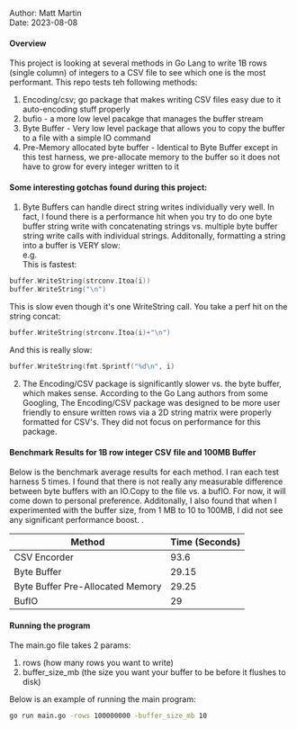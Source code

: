 Author: Matt Martin<br>
Date: 2023-08-08<br>

#### Overview

This project is looking at several methods in Go Lang to write 1B rows (single column) of integers to a CSV file to see which one is the most performant. This repo tests teh following methods:

1. Encoding/csv; go package that makes writing CSV files easy due to it auto-encoding stuff properly
2. bufio - a more low level pacakge that manages the buffer stream
3. Byte Buffer - Very low level package that allows you to copy the buffer to a file with a simple IO command
4. Pre-Memory allocated byte buffer - Identical to Byte Buffer except in this test harness, we pre-allocate memory to the buffer so it does not have to grow for every integer written to it

#### Some interesting gotchas found during this project:
1. Byte Buffers can handle direct string writes individually very well. In fact, I found there is a performance hit when you try to do one byte buffer string write with concatenating strings vs. multiple byte buffer string write calls with individual strings. Additonally, formatting a string into a buffer is VERY slow:<br>
e.g.</br>
This is fastest:
```go
buffer.WriteString(strconv.Itoa(i))
buffer.WriteString("\n")
```
This is slow even though it's one WriteString call. You take a perf hit on the string concat:
```go
buffer.WriteString(strconv.Itoa(i)+"\n")
```
And this is really slow:
```go
buffer.WriteString(fmt.Sprintf("%d\n", i)
```
2. The Encoding/CSV package is significantly slower vs. the byte buffer, which makes sense. According to the Go Lang authors from some Googling, The Encoding/CSV package was designed to be more user friendly to ensure written rows via a 2D string matrix were properly formatted for CSV's. They did not focus on performance for this package.

#### Benchmark Results for 1B row integer CSV file and 100MB Buffer

Below is the benchmark average results for each method. I ran each test harness 5 times. I found that there is not really any measurable difference between byte buffers with an IO.Copy to the file vs. a bufIO. For now, it will come down to personal preference. Additonally, I also found that when I experimented with the buffer size, from 1 MB to 10 to 100MB, I did not see any significant performance boost.
. 

| Method | Time (Seconds) |
| ------ | -------------- |
| CSV Encorder | 93.6 |
| Byte Buffer | 29.15 |
| Byte Buffer Pre-Allocated Memory | 29.25 |
| BufIO | 29 |

#### Running the program
The main.go file takes 2 params:
1. rows (how many rows you want to write) 
2. buffer_size_mb (the size you want your buffer to be before it flushes to disk)

Below is an example of running the main program:
```bash
go run main.go -rows 100000000 -buffer_size_mb 10
```